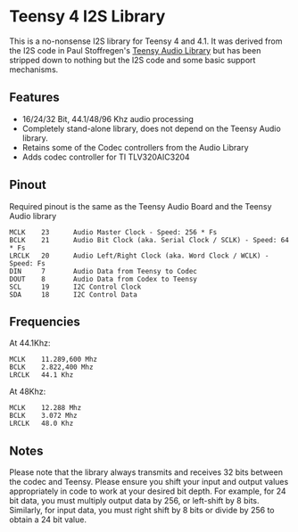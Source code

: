 Teensy 4 I2S Library
====================

This is a no-nonsense I2S library for Teensy 4 and 4.1.
It was derived from the I2S code in Paul Stoffregen's [Teensy Audio Library](https://github.com/PaulStoffregen/Audio)
but has been stripped down to nothing but the I2S code and some basic support mechanisms.

## Features

* 16/24/32 Bit, 44.1/48/96 Khz audio processing
* Completely stand-alone library, does not depend on the Teensy Audio library.
* Retains some of the Codec controllers from the Audio Library
* Adds codec controller for TI TLV320AIC3204

## Pinout

Required pinout is the same as the Teensy Audio Board and the Teensy Audio library

    MCLK	23      Audio Master Clock - Speed: 256 * Fs
    BCLK	21      Audio Bit Clock (aka. Serial Clock / SCLK) - Speed: 64 * Fs
    LRCLK	20      Audio Left/Right Clock (aka. Word Clock / WCLK) - Speed: Fs
    DIN     7       Audio Data from Teensy to Codec
    DOUT	8       Audio Data from Codex to Teensy
    SCL	    19      I2C Control Clock
    SDA	    18      I2C Control Data

## Frequencies

At 44.1Khz:

    MCLK    11.289,600 Mhz
    BCLK    2.822,400 Mhz
    LRCLK   44.1 Khz

At 48Khz:

    MCLK    12.288 Mhz
    BCLK    3.072 Mhz
    LRCLK   48.0 Khz

## Notes

Please note that the library always transmits and receives 32 bits between the codec and Teensy. Please ensure you shift your input and output values appropriately in code to work at your desired bit depth.
For example, for 24 bit data, you must multiply output data by 256, or left-shift by 8 bits. Similarly, for input data, you must right shift by 8 bits or divide by 256 to obtain a 24 bit value.